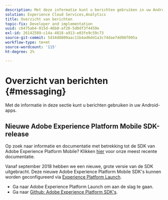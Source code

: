 ```yaml
---
description: Met deze informatie kunt u berichten gebruiken in uw Android-apps.
solution: Experience Cloud Services,Analytics
title: Overzicht van berichten
topic-fix: Developer and implementation
uuid: c6475ab4-015d-46b0-af28-5d0df3f4459e
exl-id: 26142589-c14a-4818-a913-e03fe9c59c73
source-git-commit: 5434d8809aac11b4ad6dd1a3c74dae7dd98f095a
workflow-type: tm+mt
source-wordcount: '115'
ht-degree: 2%

---
```


# Overzicht van berichten {#messaging}

Met de informatie in deze sectie kunt u berichten gebruiken in uw Android-apps.

## Nieuwe Adobe Experience Platform Mobile SDK-release

Op zoek naar informatie en documentatie met betrekking tot de SDK van Adobe Experience Platform Mobile? Klikken [hier](https://aep-sdks.gitbook.io/docs/) voor onze meest recente documentatie.

Vanaf september 2018 hebben we een nieuwe, grote versie van de SDK uitgebracht. Deze nieuwe Adobe Experience Platform Mobile SDK&#39;s kunnen worden geconfigureerd via [Experience Platform Launch](https://www.adobe.com/experience-platform/launch.html).

* Ga naar Adobe Experience Platform Launch om aan de slag te gaan.
* Ga naar [Github: Adobe Experience Platform SDK&#39;s](https://github.com/Adobe-Marketing-Cloud/acp-sdks).
